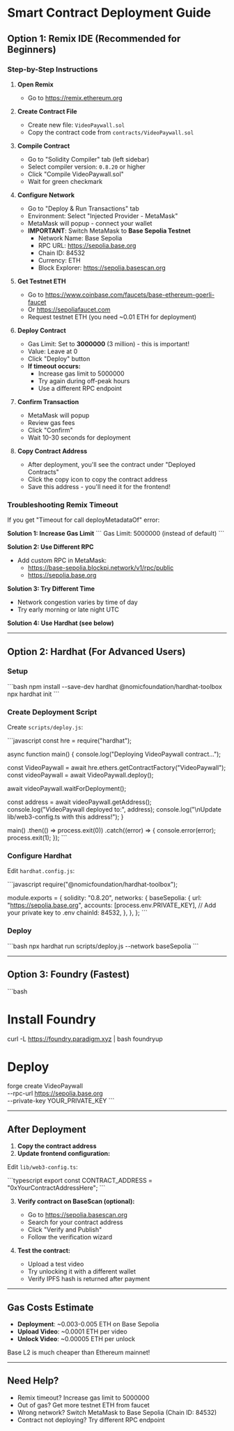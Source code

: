 # Smart Contract Deployment Guide

## Option 1: Remix IDE (Recommended for Beginners)

### Step-by-Step Instructions

1. **Open Remix**
   - Go to https://remix.ethereum.org

2. **Create Contract File**
   - Create new file: `VideoPaywall.sol`
   - Copy the contract code from `contracts/VideoPaywall.sol`

3. **Compile Contract**
   - Go to "Solidity Compiler" tab (left sidebar)
   - Select compiler version: `0.8.20` or higher
   - Click "Compile VideoPaywall.sol"
   - Wait for green checkmark

4. **Configure Network**
   - Go to "Deploy & Run Transactions" tab
   - Environment: Select "Injected Provider - MetaMask"
   - MetaMask will popup - connect your wallet
   - **IMPORTANT**: Switch MetaMask to **Base Sepolia Testnet**
     - Network Name: Base Sepolia
     - RPC URL: https://sepolia.base.org
     - Chain ID: 84532
     - Currency: ETH
     - Block Explorer: https://sepolia.basescan.org

5. **Get Testnet ETH**
   - Go to https://www.coinbase.com/faucets/base-ethereum-goerli-faucet
   - Or https://sepoliafaucet.com
   - Request testnet ETH (you need ~0.01 ETH for deployment)

6. **Deploy Contract**
   - Gas Limit: Set to **3000000** (3 million) - this is important!
   - Value: Leave at 0
   - Click "Deploy" button
   - **If timeout occurs:**
     - Increase gas limit to 5000000
     - Try again during off-peak hours
     - Use a different RPC endpoint

7. **Confirm Transaction**
   - MetaMask will popup
   - Review gas fees
   - Click "Confirm"
   - Wait 10-30 seconds for deployment

8. **Copy Contract Address**
   - After deployment, you'll see the contract under "Deployed Contracts"
   - Click the copy icon to copy the contract address
   - Save this address - you'll need it for the frontend!

### Troubleshooting Remix Timeout

If you get "Timeout for call deployMetadataOf" error:

**Solution 1: Increase Gas Limit**
\`\`\`
Gas Limit: 5000000 (instead of default)
\`\`\`

**Solution 2: Use Different RPC**
- Add custom RPC in MetaMask:
  - https://base-sepolia.blockpi.network/v1/rpc/public
  - https://sepolia.base.org

**Solution 3: Try Different Time**
- Network congestion varies by time of day
- Try early morning or late night UTC

**Solution 4: Use Hardhat (see below)**

---

## Option 2: Hardhat (For Advanced Users)

### Setup

\`\`\`bash
npm install --save-dev hardhat @nomicfoundation/hardhat-toolbox
npx hardhat init
\`\`\`

### Create Deployment Script

Create `scripts/deploy.js`:

\`\`\`javascript
const hre = require("hardhat");

async function main() {
  console.log("Deploying VideoPaywall contract...");

  const VideoPaywall = await hre.ethers.getContractFactory("VideoPaywall");
  const videoPaywall = await VideoPaywall.deploy();

  await videoPaywall.waitForDeployment();

  const address = await videoPaywall.getAddress();
  console.log("VideoPaywall deployed to:", address);
  console.log("\nUpdate lib/web3-config.ts with this address!");
}

main()
  .then(() => process.exit(0))
  .catch((error) => {
    console.error(error);
    process.exit(1);
  });
\`\`\`

### Configure Hardhat

Edit `hardhat.config.js`:

\`\`\`javascript
require("@nomicfoundation/hardhat-toolbox");

module.exports = {
  solidity: "0.8.20",
  networks: {
    baseSepolia: {
      url: "https://sepolia.base.org",
      accounts: [process.env.PRIVATE_KEY], // Add your private key to .env
      chainId: 84532,
    },
  },
};
\`\`\`

### Deploy

\`\`\`bash
npx hardhat run scripts/deploy.js --network baseSepolia
\`\`\`

---

## Option 3: Foundry (Fastest)

\`\`\`bash
# Install Foundry
curl -L https://foundry.paradigm.xyz | bash
foundryup

# Deploy
forge create VideoPaywall \
  --rpc-url https://sepolia.base.org \
  --private-key YOUR_PRIVATE_KEY
\`\`\`

---

## After Deployment

1. **Copy the contract address**
2. **Update frontend configuration:**

Edit `lib/web3-config.ts`:

\`\`\`typescript
export const CONTRACT_ADDRESS = "0xYourContractAddressHere";
\`\`\`

3. **Verify contract on BaseScan (optional):**
   - Go to https://sepolia.basescan.org
   - Search for your contract address
   - Click "Verify and Publish"
   - Follow the verification wizard

4. **Test the contract:**
   - Upload a test video
   - Try unlocking it with a different wallet
   - Verify IPFS hash is returned after payment

---

## Gas Costs Estimate

- **Deployment**: ~0.003-0.005 ETH on Base Sepolia
- **Upload Video**: ~0.0001 ETH per video
- **Unlock Video**: ~0.00005 ETH per unlock

Base L2 is much cheaper than Ethereum mainnet!

---

## Need Help?

- Remix timeout? Increase gas limit to 5000000
- Out of gas? Get more testnet ETH from faucet
- Wrong network? Switch MetaMask to Base Sepolia (Chain ID: 84532)
- Contract not deploying? Try different RPC endpoint
